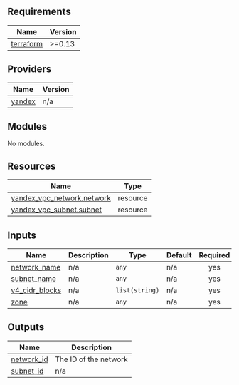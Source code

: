 ## Requirements

| Name | Version |
|------|---------|
| <a name="requirement_terraform"></a> [terraform](#requirement\_terraform) | >=0.13 |

## Providers

| Name | Version |
|------|---------|
| <a name="provider_yandex"></a> [yandex](#provider\_yandex) | n/a |

## Modules

No modules.

## Resources

| Name | Type |
|------|------|
| [yandex_vpc_network.network](https://registry.terraform.io/providers/yandex-cloud/yandex/latest/docs/resources/vpc_network) | resource |
| [yandex_vpc_subnet.subnet](https://registry.terraform.io/providers/yandex-cloud/yandex/latest/docs/resources/vpc_subnet) | resource |

## Inputs

| Name | Description | Type | Default | Required |
|------|-------------|------|---------|:--------:|
| <a name="input_network_name"></a> [network\_name](#input\_network\_name) | n/a | `any` | n/a | yes |
| <a name="input_subnet_name"></a> [subnet\_name](#input\_subnet\_name) | n/a | `any` | n/a | yes |
| <a name="input_v4_cidr_blocks"></a> [v4\_cidr\_blocks](#input\_v4\_cidr\_blocks) | n/a | `list(string)` | n/a | yes |
| <a name="input_zone"></a> [zone](#input\_zone) | n/a | `any` | n/a | yes |

## Outputs

| Name | Description |
|------|-------------|
| <a name="output_network_id"></a> [network\_id](#output\_network\_id) | The ID of the network |
| <a name="output_subnet_id"></a> [subnet\_id](#output\_subnet\_id) | n/a |
